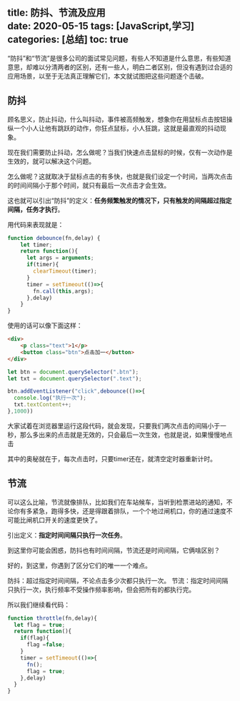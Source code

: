 title: 防抖、节流及应用    
date: 2020-05-15
tags: [JavaScript,学习]
categories: [总结]
toc: true
---

“防抖”和“节流”是很多公司的面试常见问题，有些人不知道是什么意思，有些知道意思，却难以分清两者的区别，还有一些人，明白二者区别，但没有遇到过合适的应用场景，以至于无法真正理解它们，本文就试图把这些问题逐个击破。

## 防抖

顾名思义，防止抖动，什么叫抖动，事件被高频触发，想象你在用鼠标点击按钮操纵一个小人让他有跳跃的动作，你狂点鼠标，小人狂跳，这就是最直观的抖动现象。

现在我们需要防止抖动，怎么做呢？当我们快速点击鼠标的时候，仅有一次动作是生效的，就可以解决这个问题。

怎么做呢？这就取决于鼠标点击的有多快，也就是我们设定一个时间，当两次点击的时间间隔小于那个时间，就只有最后一次点击才会生效。

这也就可以引出“防抖”的定义：**任务频繁触发的情况下，只有触发的间隔超过指定间隔，任务才执行**。

用代码来表现就是：

```js
function debounce(fn,delay) {
    let timer;
    return function(){
      let args = arguments;
      if(timer){
        clearTimeout(timer);
      }
      timer = setTimeout(()=>{
        fn.call(this,args);
      },delay)
    }
}
```

使用的话可以像下面这样：

```html
<div>
    <p class="text">1</p>
    <button class="btn">点击加一</button>
</div>
```

```js
let btn = document.querySelector(".btn");
let txt = document.querySelector(".text");

btn.addEventListener("click",debounce(()=>{
  console.log("执行一次");
  txt.textContent++;
},1000))
```

大家试着在浏览器里运行这段代码，就会发现，只要我们两次点击的间隔小于一秒，那么多出来的点击就是无效的，只会最后一次生效，也就是说，如果慢慢地点击



其中的奥秘就在于，每次点击时，只要timer还在，就清空定时器重新计时。

## 节流

可以这么比喻，节流就像排队，比如我们在车站候车，当听到检票进站的通知，不论你有多紧急，跑得多快，还是得跟着排队，一个个地过闸机口，你的通过速度不可能比闸机口开关的速度更快了。

引出定义：**指定时间间隔只执行一次任务**。

到这里你可能会困惑，防抖也有时间间隔，节流还是时间间隔，它俩啥区别？

好的，到这里，你遇到了区分它们的唯一一个难点。

防抖：超过指定时间间隔，不论点击多少次都只执行一次。
节流：指定时间间隔只执行一次，执行频率不受操作频率影响，但会把所有的都执行完。

所以我们继续看代码：

```js
function throttle(fn,delay){
  let flag = true;
  return function(){
    if(flag){
      flag =false;
    }
    timer = setTimeout(()=>{
      fn();
      flag = true;
    },delay)
  }
}
```

